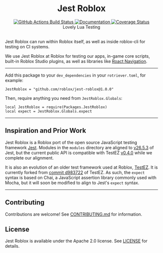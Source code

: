 <h1 align="center">Jest Roblox</h1>
<div align="center">
	<a href="https://github.com/Roblox/jest-roblox/actions?query=workflow%3ACI">
		<img src="https://github.com/Roblox/jest-roblox/workflows/CI/badge.svg" alt="GitHub Actions Build Status" />
	</a>
	<a href="https://roblox.github.io/jest-roblox/">
			<img src="https://img.shields.io/badge/docs-website-green.svg" alt="Documentation" />
	</a>
	<a href='https://coveralls.io/github/Roblox/jest-roblox'>
		<img src='https://coveralls.io/repos/github/Roblox/jest-roblox/badge.svg?t=4czPqO&kill_cache=1' alt='Coverage Status' />
	</a>
</div>

<div align="center">
	Lovely Lua Testing
</div>

<div>&nbsp;</div>

Jest Roblox can run within Roblox itself, as well as inside roblox-cli for testing on CI systems.

We use Jest Roblox at Roblox for testing our apps, in-game core scripts, built-in Roblox Studio plugins, as well as libraries like [Roact Navigation](https://github.com/Roblox/roact-navigation).

---

Add this package to your `dev_dependencies` in your `rotriever.toml`, for example:
```
JestRoblox = "github.com/roblox/jest-roblox@1.0.0"
```

Then, require anything you need from `JestRoblox.Globals`:
```
local JestRoblox = require(Packages.JestRoblox)
local expect = JestRoblox.Globals.expect
```

---

## Inspiration and Prior Work
Jest Roblox is a Roblox port of the open source JavaScript testing framework [Jest](https://github.com/facebook/jest). Modules in the `modules` directory are  aligned to [v26.5.3](https://github.com/facebook/jest/tree/v26.5.3) of Jest, but the current public API is compatible with TestEZ [v0.4.0](https://github.com/Roblox/testez/tree/v0.4.0) while we complete our alignment.

It is also an evolution of an older test framework used at Roblox, [TestEZ](https://github.com/Roblox/TestEZ). It is currently forked from [commit d983722](https://github.com/Roblox/testez/tree/d983722fb085141db3a7e80a37b30b03a69e6e55) of TestEZ. As such, the `expect` syntax is based on Chai, a JavaScript assertion library commonly used with Mocha, but it will soon be modified to align to Jest's `expect` syntax.

---

## Contributing
Contributions are welcome! See [CONTRIBUTING.md](CONTRIBUTING.md) for information.

## License
Jest Roblox is available under the Apache 2.0 license. See [LICENSE](LICENSE) for details.
